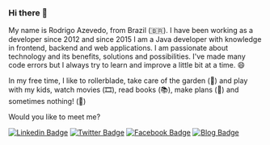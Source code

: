 ### Hi there 👋

My name is Rodrigo Azevedo, from Brazil (🇧🇷). I have been working as a developer since 2012 and since 2015 I am a Java developer with knowledge in frontend, backend and web applications. I am passionate about technology and its benefits, solutions and possibilities. I've made many code errors but I always try to learn and improve a little bit at a time. 😄

In my free time, I like to rollerblade, take care of the garden (🌱) and play with my kids, watch movies (🎞️), read books (📚), make plans (💬) and sometimes nothing! (🤔)

Would you like to meet me?

[![Linkedin Badge](https://img.shields.io/badge/-LinkedIn-blue?style=flat-square&logo=Linkedin&logoColor=white&link=https://www.linkedin.com/in/razevedocosta14)](https://www.linkedin.com/in/razevedocosta14)
[![Twitter Badge](https://img.shields.io/badge/-Twitter-1ca0f1?style=flat-square&labelColor=1ca0f1&logo=twitter&logoColor=white&link=https://twitter.com/razevedocosta)](https://twitter.com/razevedocosta)
[![Facebook Badge](https://img.shields.io/badge/-Facebook-darkblue?style=flat-square&logo=Facebook&logoColor=white&link=https://www.facebook.com/razevedocosta)](https://www.facebook.com/razevedocosta)
[![Blog Badge](https://img.shields.io/badge/Blog-depoisdomeio-black)](https://depoisdomeio.com/)

<!--
**razevedocosta/razevedocosta** is a ✨ _special_ ✨ repository because its `README.md` (this file) appears on your GitHub profile.

Here are some ideas to get you started:

- 🔭 I’m currently working on ...
-  I’m currently learning ...
- 👯 I’m looking to collaborate on ...
-  I’m looking for help with ...
-  Ask me about ...
- 📫 How to reach me: ...
-  Pronouns: ...
- ⚡ Fun fact: ...
-->
